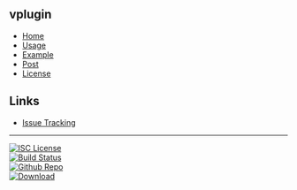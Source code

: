 ## vplugin
- [Home]()
- [Usage](https://plugins.gradle.org/plugin/com.github.nwillc.vplugin)
- [Example](#docs/example)
- [Post](http://nwillc.wordpress.com/2014/11/23/how-to-bring-dependencies-up-to-date-with-gradle/)
- [License](#docs/LICENSE)

## Links
- [Issue Tracking](https://github.com/nwillc/vplugin/issues)

--------
[![ISC License](https://img.shields.io/badge/license-ISC-green.svg?style=flat)](https://tldrlegal.com/license/-isc-license)
<br/>
[![Build Status](https://travis-ci.org/nwillc/vplugin.svg?branch=master)](https://travis-ci.org/nwillc/vplugin)
<br/>
[![Github Repo](https://repo-redirect.herokuapp.com/shield/github)](https://repo-redirect.herokuapp.com/homepage/github?path=nwillc&package=vplugin)
<br/>
[![Download](https://repo-redirect.herokuapp.com/shield/gradle_plugin?group=com.github.nwillc&package=vplugin)](https://repo-redirect.herokuapp.com/homepage/gradle_plugin?group=com.github.nwillc&package=vplugin)
